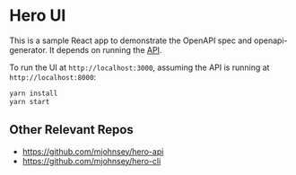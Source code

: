 # Hero UI

This is a sample React app to demonstrate the OpenAPI spec and openapi-generator. It depends on running the [API](https://github.com/mjohnsey/hero-api).

To run the UI at `http://localhost:3000`, assuming the API is running at `http://localhost:8000`:
```bash
yarn install
yarn start
```

## Other Relevant Repos

- https://github.com/mjohnsey/hero-api
- https://github.com/mjohnsey/hero-cli